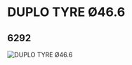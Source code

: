 # DUPLO TYRE Ø46.6
## 6292
![DUPLO TYRE Ø46.6](https://lc-www-live-s.legocdn.com/media/bricks/5/2/6064175.jpg)